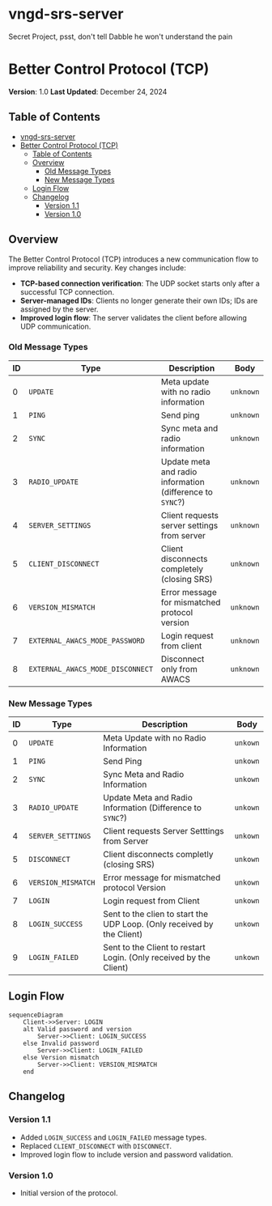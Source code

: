 # vngd-srs-server
Secret Project, psst, don't tell Dabble he won't understand the pain

# Better Control Protocol (TCP)
**Version**: 1.0
**Last Updated**: December 24, 2024

## Table of Contents
- [vngd-srs-server](#vngd-srs-server)
- [Better Control Protocol (TCP)](#better-control-protocol-tcp)
  - [Table of Contents](#table-of-contents)
  - [Overview](#overview)
    - [Old Message Types](#old-message-types)
    - [New Message Types](#new-message-types)
  - [Login Flow](#login-flow)
  - [Changelog](#changelog)
    - [Version 1.1](#version-11)
    - [Version 1.0](#version-10)

## Overview

The Better Control Protocol (TCP) introduces a new communication flow to improve reliability and security. Key changes include:

- **TCP-based connection verification**: The UDP socket starts only after a successful TCP connection.
- **Server-managed IDs**: Clients no longer generate their own IDs; IDs are assigned by the server.
- **Improved login flow**: The server validates the client before allowing UDP communication.

### Old Message Types

| ID  | Type                             | Description                                               | Body      |
| --- | -------------------------------- | --------------------------------------------------------- | --------- |
| 0   | `UPDATE`                         | Meta update with no radio information                     | `unknown` |
| 1   | `PING`                           | Send ping                                                 | `unknown` |
| 2   | `SYNC`                           | Sync meta and radio information                           | `unknown` |
| 3   | `RADIO_UPDATE`                   | Update meta and radio information (difference to `SYNC`?) | `unknown` |
| 4   | `SERVER_SETTINGS`                | Client requests server settings from server               | `unknown` |
| 5   | `CLIENT_DISCONNECT`              | Client disconnects completely (closing SRS)               | `unknown` |
| 6   | `VERSION_MISMATCH`               | Error message for mismatched protocol version             | `unknown` |
| 7   | `EXTERNAL_AWACS_MODE_PASSWORD`   | Login request from client                                 | `unknown` |
| 8   | `EXTERNAL_AWACS_MODE_DISCONNECT` | Disconnect only from AWACS                                | `unknown` |

### New Message Types

| ID  | Type               | Description                                                            | Body     |
| --- | ------------------ | ---------------------------------------------------------------------- | -------- |
| 0   | `UPDATE`           | Meta Update with no Radio Information                                  | `unkown` |
| 1   | `PING`             | Send Ping                                                              | `unkown` |
| 2   | `SYNC`             | Sync Meta and Radio Information                                        | `unkown` |
| 3   | `RADIO_UPDATE`     | Update Meta and Radio Information (Difference to `SYNC`?)              | `unkown` |
| 4   | `SERVER_SETTINGS`  | Client requests Server Setttings from Server                           | `unkown` |
| 5   | `DISCONNECT`       | Client disconnects completly (closing SRS)                             | `unkown` |
| 6   | `VERSION_MISMATCH` | Error message for mismatched protocol Version                          | `unkown` |
| 7   | `LOGIN`            | Login request from Client                                              | `unkown` |
| 8   | `LOGIN_SUCCESS`    | Sent to the clien to start the UDP Loop. (Only received by the Client) | `unkown` |
| 9   | `LOGIN_FAILED`     | Sent to the Client to restart Login. (Only received by the Client)     | `unkown` |

## Login Flow

```mermaid
sequenceDiagram
    Client->>Server: LOGIN
    alt Valid password and version
        Server->>Client: LOGIN_SUCCESS
    else Invalid password
        Server->>Client: LOGIN_FAILED
    else Version mismatch
        Server->>Client: VERSION_MISMATCH
    end
```

## Changelog

### Version 1.1
- Added `LOGIN_SUCCESS` and `LOGIN_FAILED` message types.
- Replaced `CLIENT_DISCONNECT` with `DISCONNECT`.
- Improved login flow to include version and password validation.

### Version 1.0
- Initial version of the protocol.